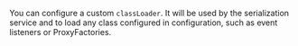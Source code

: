 
You can configure a custom `classLoader`. It will be used by the serialization service and to load any class configured in configuration, such as event listeners or ProxyFactories.

